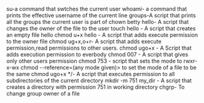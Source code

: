 su-a command that swtches the current user
whoami- a command that prints the effective username of the current line
groups-A script that prints all the groups the current user is part of
chown betty hello- A script that changes the owner of the file to the user
touch hello - A script that creates an empty file hello
chmod u+x hello - A script that adds execute permission to the owner file
chmod ug+x,o+r- A script that adds execute permission,read permissions to other users.
chmod ugo+x - A Script that adds execution permission to everbody
chmod 007 - A script that gives only other users permission
chmod 753 - script that sets the mode to rwxr-x-wx
chmod --reference=(any mode given)> to set the mode of a file to be the same
chmod ugo+x */- A script that executes permission to all subdirectories of the current directory
mkdir -m 751 my_dir - A script that creates a directory with permission 751 in working directory
chgrp- To change group owner of a file
